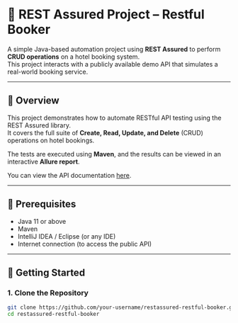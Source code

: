 # 🧪 REST Assured Project – Restful Booker

A simple Java-based automation project using **REST Assured** to perform **CRUD operations** on a hotel booking system.  
This project interacts with a publicly available demo API that simulates a real-world booking service.

---

## 📖 Overview

This project demonstrates how to automate RESTful API testing using the REST Assured library.  
It covers the full suite of **Create, Read, Update, and Delete** (CRUD) operations on hotel bookings.

The tests are executed using **Maven**, and the results can be viewed in an interactive **Allure report**.

You can view the API documentation [here](https://restful-booker.herokuapp.com/apidoc/index.html).

---

## 🔧 Prerequisites

- Java 11 or above  
- Maven  
- IntelliJ IDEA / Eclipse (or any IDE)  
- Internet connection (to access the public API)

---

## 🚀 Getting Started

### 1. Clone the Repository 

```bash
git clone https://github.com/your-username/restassured-restful-booker.git
cd restassured-restful-booker

